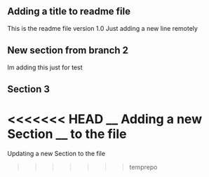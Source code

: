## Adding a title to readme file
This is the readme file version 1.0
Just adding a new line remotely

## New section from branch 2
Im adding this just for test

## Section 3
<<<<<<< HEAD
__ Adding a new Section __ to the file
=======
Updating a new Section to the file
>>>>>>> temprepo
